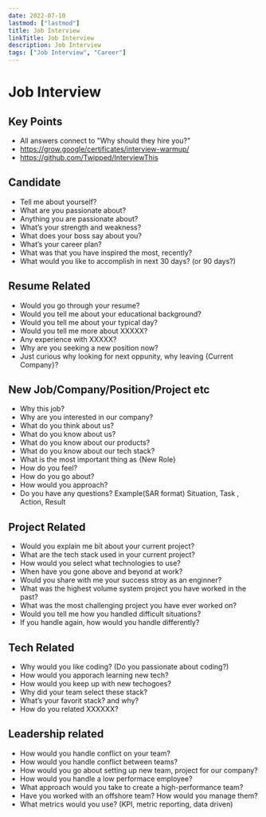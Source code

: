 ```yaml
---
date: 2022-07-10
lastmod: ["lastmod"]
title: Job Interview
linkTitle: Job Interview
description: Job Interview
tags: ["Job Interview", "Career"]
---
```

# Job Interview

## Key Points
- All answers connect to "Why should they hire you?"
- https://grow.google/certificates/interview-warmup/
- https://github.com/Twipped/InterviewThis

## Candidate
- Tell me about yourself?
- What are you passionate about?
- Anything you are passionate about?
- What’s your strength and weakness?
- What does your boss say about you?
- What’s your career plan?
- What was that you have inspired the most, recently?
- What would you like to accomplish in next 30 days? (or 90 days?)

## Resume Related
- Would you go through your resume?
- Would you tell me about your educational background?
- Would you tell me about your typical day?
- Would you tell me more about XXXXX?
- Any experience with XXXXX?
- Why are you seeking a new position now?
- Just curious why looking for next oppunity, why leaving {Current Company}?

## New Job/Company/Position/Project etc
- Why this job?
- Why are you interested in our company?
- What do you think about us?
- What do you know about us?
- What do you know about our products?
- What do you know about our tech stack?
- What is the most important thing as {New Role}
- How do you feel?
- How do you go about?
- How would you approach?
- Do you have any questions?
Example(SAR format) Situation, Task , Action, Result

## Project Related
- Would you explain me bit about your current project?
- What are the tech stack used in your current project?
- How would you select what technologies to use?
- When have you gone above and beyond at work?
- Would you share with me your success stroy as an enginner?
- What was the highest volume system project you have worked in the past?
- What was the most challenging project you have ever worked on?
- Would you tell me how you handled difficult situations?
- If you handle again, how would you handle differently?

## Tech Related
- Why would you like coding? (Do you passionate about coding?)
- How would you apporach learning new tech?
- How would you keep up with new techogoes?
- Why did your team select these stack?
- What’s your favorit stack? and why?
- How do you related XXXXXX?

## Leadership related
- How would you handle conflict on your team?
- How would you handle conflict between teams?
- How would you go about setting up new team, project for our company?
- How would you handle a low performace employee?
- What approach would you take to create a high-performance team?
- Have you worked with an offshore team? How would you manage them?
- What metrics would you use?  (KPI, metric reporting, data driven)
